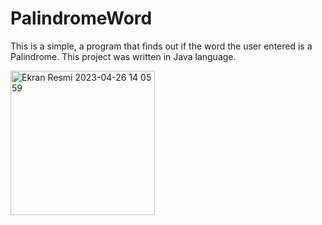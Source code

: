 # PalindromeWord
This is a simple, a program that finds out if the word the user entered is a Palindrome. This project was written in Java language. 


<img width="231" alt="Ekran Resmi 2023-04-26 14 05 59" src="https://user-images.githubusercontent.com/89778160/234557031-d37239a9-4169-44ad-abe8-659417378b69.png">
